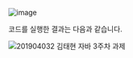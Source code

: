 ![image](https://github.com/user-attachments/assets/e81090a3-20c7-4748-a001-1fc97f64431c)


코드를 실행한 결과는 다음과 같습니다.

![201904032 김태현 자바 3주차 과제](https://github.com/user-attachments/assets/87cfc251-1339-4a45-9355-d58ca6c06283)

